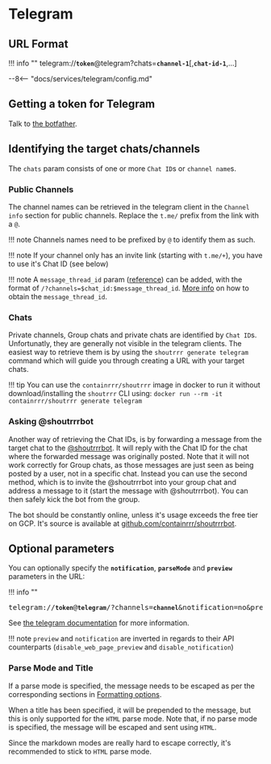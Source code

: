 # Telegram

## URL Format

!!! info ""
    telegram://__`token`__@telegram?chats=__`channel-1`__[,__`chat-id-1`__,...]
    
--8<-- "docs/services/telegram/config.md"

## Getting a token for Telegram

Talk to [the botfather](https://core.telegram.org/bots#6-botfather).

## Identifying the target chats/channels

The `chats` param consists of one or more `Chat ID`s or `channel name`s. 

### Public Channels
The channel names can be retrieved in the telegram client in the `Channel info` section for public channels. 
Replace the `t.me/` prefix from the link with a `@`.

!!! note
    Channels names need to be prefixed by `@` to identify them as such.

!!! note
    If your channel only has an invite link (starting with `t.me/+`), you have to use it's Chat ID (see below)

!!! note
    A `message_thread_id` param ([reference](https://core.telegram.org/bots/api#sendmessage)) can be added, with the format of `/?channels=$chat_id:$message_thread_id`. [More info](https://stackoverflow.com/questions/74773675/how-to-get-topic-id-for-telegram-group-chat/75178418#75178418) on how to obtain the `message_thread_id`.

### Chats
Private channels, Group chats and private chats are identified by `Chat ID`s. Unfortunatly, they are generally not visible in the
telegram clients.
The easiest way to retrieve them is by using the `shoutrrr generate telegram` command which will guide you through
creating a URL with your target chats.

!!! tip
    You can use the `containrrr/shoutrrr` image in docker to run it without download/installing the `shoutrrr` CLI using:
    ```
    docker run --rm -it containrrr/shoutrrr generate telegram
    ```

### Asking @shoutrrrbot
Another way of retrieving the Chat IDs, is by forwarding a message from the target chat to the [@shoutrrrbot](https://t.me/shoutrrrbot).
It will reply with the Chat ID for the chat where the forwarded message was originally posted.
Note that it will not work correctly for Group chats, as those messages are just seen as being posted by a user, not in a specific chat.
Instead you can use the second method, which is to invite the @shoutrrrbot into your group chat and address a message to it (start the message with @shoutrrrbot). You can then safely kick the bot from the group. 

The bot should be constantly online, unless it's usage exceeds the free tier on GCP. It's source is available at [github.com/containrrr/shoutrrrbot](https://github.com/containrrr/shoutrrrbot).



## Optional parameters

You can optionally specify the __`notification`__, __`parseMode`__ and __`preview`__ parameters in the URL:  

!!! info ""
    <pre>telegram://__`token`__@__`telegram`__/?channels=__`channel`__&notification=no&preview=false&parseMode=html</pre>

See [the telegram documentation](https://core.telegram.org/bots/api#sendmessage) for more information.

!!! note
    `preview` and `notification` are inverted in regards to their API counterparts (`disable_web_page_preview` and `disable_notification`)

### Parse Mode and Title

If a parse mode is specified, the message needs to be escaped as per the corresponding sections in
[Formatting options](https://core.telegram.org/bots/api#formatting-options).

When a title has been specified, it will be prepended to the message, but this is only supported for
the `HTML` parse mode. Note that, if no parse mode is specified, the message will be escaped and sent using `HTML`.

Since the markdown modes are really hard to escape correctly, it's recommended to stick to `HTML` parse mode.
